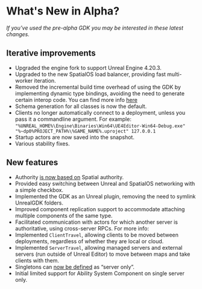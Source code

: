 # What's New in Alpha?

*If you’ve used the pre-alpha GDK you may be interested in these latest changes.*

## Iterative improvements
- Upgraded the engine fork to support Unreal Engine 4.20.3.
- Upgraded to the new SpatialOS load balancer, providing fast multi-worker iteration.
- Removed the incremental build time overhead of using the GDK by implementing dynamic type bindings, avoiding the need to generate certain interop code. You can find more info [here]({{urlRoot}}/content/dynamic-typebindings)
- Schema generation for all classes is now the default.
- Clients no longer automatically connect to a deployment, unless you pass it a commandline argument. For example: 
```"%UNREAL_HOME%\Engine\Binaries\Win64\UE4Editor-Win64-Debug.exe" "%~dp0%PROJECT_PATH%\%GAME_NAME%.uproject" 127.0.0.1```
- Startup actors are now saved into the snapshot.
- Various stability fixes.

## New features
- Authority [is now based on]({{urlRoot}}/content/authority) Spatial authority.
- Provided easy switching between Unreal and SpatialOS networking with a simple checkbox.
- Implemented the GDK as an Unreal plugin, removing the need to symlink UnrealGDK folders.
- Improved component replication support to accommodate attaching multiple components of the same type.
- Facilitated communication with actors for which another server is authoritative, using cross-server RPCs. For more info: <link goes here>
- Implemented `ClientTravel`, allowing clients to be moved between deployments, regardless of whether they are local or cloud.
- Implemented `ServerTravel`, allowing managed servers and external servers (run outside of Unreal Editor) to move between maps and take clients with them.
- Singletons can [now be defined](({{urlRoot}}/content/singleton-actors)) as “server only”.
- Initial limited support for Ability System Component on single server only.

